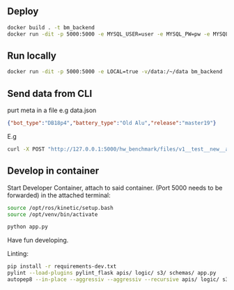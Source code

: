 ## Deploy
```bash
docker build . -t bm_backend
docker run -dit -p 5000:5000 -e MYSQL_USER=user -e MYSQL_PW=pw -e MYSQL_URL=url -e MYSQL_DB=db bm_backend
```

## Run locally
```bash
docker run -dit -p 5000:5000 -e LOCAL=true -v/data:/~/data bm_backend
```

## Send data from CLI
purt meta in a file e.g data.json
```json
{"bot_type":"DB18p4","battery_type":"Old Alu","release":"master19"}
```
E.g
```bash
curl -X POST "http://127.0.0.1:5000/hw_benchmark/files/v1__test__new__autobot14__1589916105" -F "meta={\"bot_type\":\"DB18p4\",\"battery_type\":\"Old Alu\",\"release\":\"master19\"}" -H  "accept: application/json" -H  "Content-Type: multipart/form-data" -F "sd_card_json=@sd_speed.json" -F "latencies_bag=@meas_01/master19_autobot14_01.bag"  -F "meta_json=@meta.json"
```


## Develop in container
Start Developer Container, attach to said container. (Port 5000 needs to be forwarded)
in the attached terminal:
```bash
source /opt/ros/kinetic/setup.bash
source /opt/venv/bin/activate

python app.py
```
Have fun developing.

Linting:

```bash
pip install -r requirements-dev.txt
pylint --load-plugins pylint_flask apis/ logic/ s3/ schemas/ app.py
autopep8 --in-place --aggressiv --aggressiv --recursive apis/ logic/ s3/ schemas/ app.py
```

